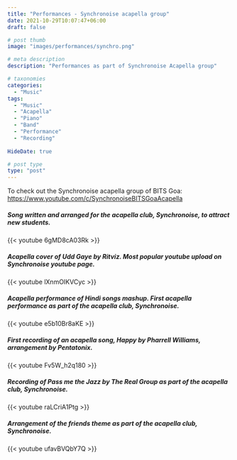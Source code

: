 ```yaml
---
title: "Performances - Synchronoise acapella group"
date: 2021-10-29T10:07:47+06:00
draft: false

# post thumb
image: "images/performances/synchro.png"

# meta description
description: "Performances as part of Synchronoise Acapella group"

# taxonomies
categories: 
  - "Music"
tags:
  - "Music"
  - "Acapella"
  - "Piano"
  - "Band"
  - "Performance"
  - "Recording"
  
HideDate: true

# post type
type: "post"
---
```


To check out the Synchronoise acapella group of BITS Goa:
https://www.youtube.com/c/SynchronoiseBITSGoaAcapella

##### Song written and arranged for the acapella club, Synchronoise, to attract new students.
{{< youtube 6gMD8cA03Rk >}}

##### Acapella cover of Udd Gaye by Ritviz. Most popular youtube upload on Synchronoise youtube page. 
{{< youtube lXnmOIKVCyc >}}

##### Acapella performance of Hindi songs mashup. First acapella performance as part of the acapella club, Synchronoise.
{{< youtube e5b10Br8aKE >}}

##### First recording of an acapella song, Happy by Pharrell Williams, arrangement by Pentatonix.
{{< youtube Fv5W_h2q180 >}}

##### Recording of Pass me the Jazz by The Real Group as part of the acapella club, Synchronoise.
{{< youtube raLCriA1Ptg >}}

##### Arrangement of the friends theme as part of the acapella club, Synchronoise.
{{< youtube ufavBVQbY7Q >}}




